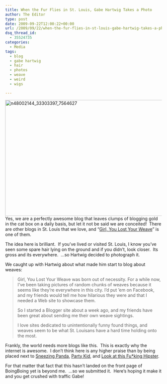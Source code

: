 ```yaml
---
title: When the Fur Flies in St. Louis, Gabe Hartwig Takes a Photo
author: The Editor
type: post
date: 2009-09-22T12:00:22+00:00
url: /2009/09/22/when-the-fur-flies-in-st-louis-gabe-hartwig-takes-a-photo/
dsq_thread_id:
  - 35524735
categories:
  - Media
tags:
  - blog
  - gabe hartwig
  - hair
  - photos
  - weave
  - weird
  - wigs

---
```

[<img class="aligncenter size-full wp-image-1752" title="n48002144_33303397_7564627" src="http://punchingkitty.com/wp-content/uploads/2009/09/n48002144_33303397_7564627.jpg" alt="n48002144_33303397_7564627" width="600" height="372" srcset="http://media.punchingkitty.com/wordpress/2009/09/n48002144_33303397_7564627.jpg 600w, http://media.punchingkitty.com/wordpress/2009/09/n48002144_33303397_7564627-300x186.jpg 300w" sizes="(max-width: 600px) 100vw, 600px" />][1]Yes, we are a perfectly awesome blog that leaves clumps of blogging gold in the cat box on a daily basis, but let it not be said we are conceited!  There are other blogs in St. Louis that we love, and &#8220;[Girl, You Lost Your Weave][2]&#8221; is one of them.

The idea here is brilliant.  If you&#8217;ve lived or visited St. Louis, I know you&#8217;ve seen some spare hair lying on the ground and if you didn&#8217;t, look closer.  Its gross and its everywhere.  &#8230;so Hartwig decided to photograph it.

We caught up with Hartwig about what made him start to blog about weaves:

> Girl, You Lost Your Weave was born out of necessity. For a while now, I&#8217;ve been taking pictures of random chunks of weaves because it seems like they&#8217;re everywhere in this city. I&#8217;d put &#8217;em on Facebook, and my friends would tell me how hilarious they were and that I needed a Web site to showcase them.
> 
> So I started a Blogger site about a week ago, and my friends have been great about sending me their own weave sightings.
> 
> I love sites dedicated to unintentionally funny found things, and weaves seem to be what St. Louisans have a hard time holding onto the most.

Frankly, the world needs more blogs like this.  This is exactly why the internet is awesome.  I don&#8217;t think here is any higher praise than by being placed next to [Sneezing Panda][3], [Party Kid][4], and [Look at this Fu*king Hipster][5].

For that matter that fact that this hasn&#8217;t landed on the front page of BoingBoing yet is beyond me.  &#8230;so we submitted it.  Here&#8217;s hoping it make it and you get crushed with traffic Gabe!

 [1]: http://punchingkitty.com/wp-content/uploads/2009/09/n48002144_33303397_7564627.jpg
 [2]: http://girlyoulostyourweave.blogspot.com/
 [3]: http://www.youtube.com/watch?v=FzRH3iTQPrk
 [4]: http://www.youtube.com/watch?v=3-2pVsKRNX8
 [5]: http://www.latfh.com/